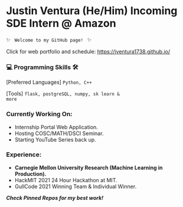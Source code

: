 # Justin Ventura (He/Him) Incoming SDE Intern @ Amazon

✨ <code> Welcome to my GitHub page!
</code> ✨

Click for web portfolio and schedule: https://jventura1738.github.io/

### 💻 Programming Skills 🛠

[Preferred Languages] <code>Python, C++</code>

[Tools] <code>flask, postgreSQL, numpy, sk learn & more</code>

### Currently Working On:
- Internship Portal Web Application.
- Hosting COSC/MATH/DSCI Seminar.
- Starting YouTube Series back up.

### Experience:
- **Carnegie Mellon University Research (Machine Learning in Production).**
- HackMIT 2021 24 Hour Hackathon at MIT.
- GullCode 2021 Winning Team & Individual Winner.

***Check Pinned Repos for my best work!***

[//]: <### School>

[//]:< - 💻 Majors: Computer Science, Mathematics, Data Science.>
[//]:< - 🧠 GPA: 3.912, Honors, Dean's List, Henson Student Leadership Advisory Council.>
[//]:< - 👨🏻‍💻 Jobs: Supplemental Instruction, Tutoring, Lab Assistant.>
[//]:< - 🤩 Extracurriculars: CS & MATH Club, Music Production, Weightlifting.>
[//]:< - 👨‍🏫 Mentoring: lower classmen in Mathematics & Computer Science.>
[//]:< - 🎓 Expected Graduation: May, 2023.>
[//]:< - 🎩 PSF, ACM, MAA member.  Phi Kappa Phi, Phi Eta Sigma.>
